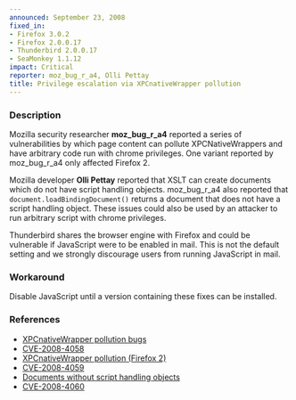 ```yaml
---
announced: September 23, 2008
fixed_in:
- Firefox 3.0.2
- Firefox 2.0.0.17
- Thunderbird 2.0.0.17
- SeaMonkey 1.1.12
impact: Critical
reporter: moz_bug_r_a4, Olli Pettay
title: Privilege escalation via XPCnativeWrapper pollution
---
```


<h3>Description</h3>

<p>Mozilla security researcher <strong>moz_bug_r_a4</strong> reported a
series of vulnerabilities by which page content can pollute
XPCNativeWrappers and have arbitrary code run with chrome privileges.
One variant reported by moz_bug_r_a4 only affected Firefox 2.</p>

<p>Mozilla developer <strong>Olli Pettay</strong> reported that XSLT can
create documents which do not have script handling objects.  moz_bug_r_a4
also reported that <code>document.loadBindingDocument()</code> returns a
document that does not have a script handling object.  These issues could
also be used by an attacker to run arbitrary script with chrome privileges.</p>

<p class="note">Thunderbird shares the browser engine with Firefox and
could be vulnerable if JavaScript were to be enabled in mail. This is not
the default setting and we strongly discourage users from running
JavaScript in mail.</p>

<h3>Workaround</h3>

<p>Disable JavaScript until a version containing these fixes can be installed.</p>

<h3>References</h3>

<ul>
  <li><a href="https://bugzilla.mozilla.org/buglist.cgi?bug_id=444073,444075,444077">XPCnativeWrapper pollution bugs</a></li>
  <li><a class="ex-ref" href="http://cve.mitre.org/cgi-bin/cvename.cgi?name=CVE-2008-4058">CVE-2008-4058</a></li>
  <li><a href="https://bugzilla.mozilla.org/show_bug.cgi?id=419848">XPCnativeWrapper pollution (Firefox 2)</a></li>
  <li><a class="ex-ref" href="http://cve.mitre.org/cgi-bin/cvename.cgi?name=CVE-2008-4059">CVE-2008-4059</a></li>
  <li><a href="https://bugzilla.mozilla.org/buglist.cgi?bug_id=448548,451037">Documents without script handling objects</a></li>
  <li><a class="ex-ref" href="http://cve.mitre.org/cgi-bin/cvename.cgi?name=CVE-2008-4060">CVE-2008-4060</a></li>
</ul>



